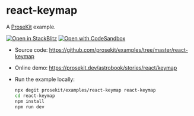 # react-keymap

A [ProseKit](https://prosekit.dev) example.

[![Open in StackBlitz](https://developer.stackblitz.com/img/open_in_stackblitz.svg)](https://stackblitz.com/github/prosekit/examples/tree/master/react-keymap)
[![Open with CodeSandbox](https://assets.codesandbox.io/github/button-edit-lime.svg)](https://codesandbox.io/p/sandbox/github/prosekit/examples/tree/master/react-keymap)

- Source code: https://github.com/prosekit/examples/tree/master/react-keymap
- Online demo: https://prosekit.dev/astrobook/stories/react/keymap
- Run the example locally:

  ```bash
  npx degit prosekit/examples/react-keymap react-keymap
  cd react-keymap
  npm install
  npm run dev
  ```
